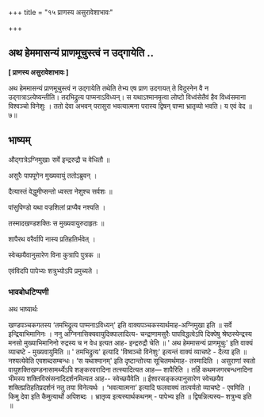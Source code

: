 +++
title = "१५ प्राणस्य असुरावेशाभावः"

+++


## अथ हेममासन्यं प्राणमूचुस्त्वं न उद्गायेति ..

**\[ प्राणस्य असुरावेशाभावः \]**

अथ हेममासन्यं प्राणमूचुस्त्वं न उद्गायेति तथेति तेभ्य एष प्राण उदगायत् ते विदुरनेन वै न उद्गात्राऽत्येष्यन्तीति। तदभिद्रुत्य पाप्मनाऽविध्यन्। स यथाऽश्मानमृत्वा लोष्टो विध्वंसेतैवं हैव विध्वंसमाना विश्वञ्चो विनेशुः । ततो देवा अभवन् परासुरा भवत्यात्मना परास्य द्विषन् पाप्मा भ्रातृव्यो भवति। य एवं वेद ॥७॥

## **भाष्यम्**

औद्गात्रेऽग्निमुखाः सर्वे इन्द्ररुद्रौ च वेधितौ ॥

असुरैः पापपूगेन मुख्यवायुं ततोऽब्रुवन् ।

दैत्यास्तं वेद्धुमीप्सन्तो ध्वस्ता नेशुश्च सर्वशः ॥

पांसुपिण्डो यथा वज्रशिलां प्राप्यैव नश्यति ।

तस्मादखण्डशक्तिः स मुख्यवायुरुदाहृतः ॥

शापैरथ वरैर्वापि नास्य प्रतिहतिर्भवेत् ।

स्वेच्छयैवानुसारेण विना कुत्रापि पुत्रक ॥

एवंविदपि पापेभ्यः शत्रुभ्योऽपि प्रमुच्यते ।

### **भावबोधटिप्पणी**

अथ भाष्यार्थः

खण्डपञ्चकगतस्य ‘तमभिद्रुत्य पाप्मनाऽविध्यन्' इति वाक्यपञ्चकस्यार्थमाह-अग्निमुखा इति ॥ सर्वे इन्द्रियाभिमानिनः । ननु अग्निनासिक्यवायुदिक्पालादित्य- चन्द्राणामसुरैः पापविद्धत्वेऽपि दिक्पेषु श्रेष्ठस्येन्द्रस्य मनसो मुख्याभिमानिनो रुद्रस्य च न वेध इत्यत आह- इन्द्ररुद्रौ चेति ॥ ' अथ हेममासन्यं प्राणमूचुः' इति वाक्यं व्याचष्टे - मुख्यवायुमिति ॥ ' तमभिद्रुत्य' इत्यादि 'विष्वञ्चो विनेशुः' इत्यन्तं वाक्यं व्याचष्टे - दैत्या इति ॥ नश्यत्येवेति एवशब्दसम्बन्धः। ‘स यथाश्मानम्' इति दृष्टान्तोत्त्या सूचितमर्थमाह- तस्मादिति । असुराणां स्वतो वायुशक्तिखण्डनासामर्थ्येऽपि शङ्करवरादिना तत्स्यादित्यत आह— शापैरिति । तर्हि कथमजगरबन्धनादिना भीमस्य शक्तिविस्रंसनादिदर्शनमित्यत आह-- स्वेच्छयैवेति ॥ ईश्वरसङ्कल्पानुसारेण स्वेच्छयैव शक्तिप्रतिहतिप्रदर्शनं नतु तया विनेत्यर्थः । ‘भवत्यात्मना’ इत्यादि फलवाक्यं तात्पर्यतो व्याचष्टे - एवमिति । किमु देवा इति कैमुत्यार्थो अपिशब्दः । भ्रातृव्य इत्यस्यार्थकथनम् - पापेभ्य इति ॥ द्विषन्नित्यस्य– शत्रुभ्य इति ॥

